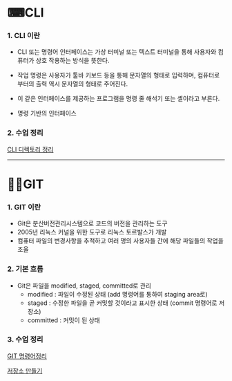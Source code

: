 # ⌨CLI

### 1. CLI 이란

- CLI 또는 명령어 인터페이스는 가상 터미널 또는 텍스트 터미널을 통해 사용자와 컴퓨터가 상호 작용하는 방식을 뜻한다.
- 작업 명령은 사용자가 툴바 키보드 등을 통해 문자열의 형태로 입력하며, 컴퓨터로부터의 출력 역시 문자열의 형태로 주어진다.
- 이 같은 인터페이스를 제공하는 프로그램을 명령 줄 해석기 또는 셸이라고 부른다.

- 명령 기반의 인터페이스



### 2. 수업 정리

[CLI 디렉토리 정리](./CLI.md)



---

# 🤼‍♂️GIT

### 1. GIT 이란

- Git은 분산버전관리시스템으로 코드의 버전을 관리하는 도구
- 2005년 리눅스 커널을 위한 도구로 리눅스 토르발스가 개발
- 컴퓨터 파일의 변경사항을 추적하고 여러 명의 사용자들 간에 해당 파일들의 작업을 조울



### 2. 기본 흐름

- Git은 파일을 modified, staged, committed로 관리
  - modified : 파일이 수정된 상태 (add 명령어를 통하여 staging area로)
  - staged : 수정한 파일을 곧 커밋할 것이라고 표시한 상태 (commit 명령어로 저장소)
  - committed : 커밋이 된 상태



### 3. 수업 정리

[GIT 명령어정리](./Git.md)

[저장소 만들기](./Repo.md)


